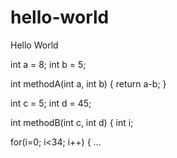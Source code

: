 # hello-world
Hello World

int a = 8;
int b = 5;

int methodA(int a, int b) {
  return a-b;
  }
  
  
  int c = 5;
  int d = 45;
  
  int methodB(int c, int d) {
  int i;
  
  for(i=0; i<34; i++) {
  ...
